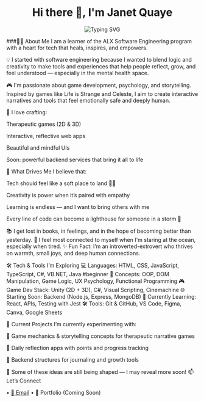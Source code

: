 <h1 align="center">Hi there 👋, I'm Janet Quaye</h1> <p align="center"> <img src="https://readme-typing-svg.demolab.com?font=Fira+Code&pause=1000&center=true&vCenter=true&width=650&lines=Software+Engineer+%7C+Game+Dev+Explorer;Creative+Technologist+%7C+Healing+through+Code;ALX+Learner+%7C+Currently+Exploring+3D+and+2D+Game+Developing+and+Backend;Passionate+about+People%2C+Stories%2C+Psychology" alt="Typing SVG" /> </p>

###👩‍💻 About Me
I am a learner of the ALX Software Engineering program with a heart for tech that heals, inspires, and empowers.

💡 I started with software engineering because I wanted to blend logic and creativity to make tools and experiences that help people reflect, grow, and feel understood — especially in the mental health space.

🎮 I'm passionate about game development, psychology, and storytelling. Inspired by games like Life is Strange and Celeste, I aim to create interactive narratives and tools that feel emotionally safe and deeply human.

🚀 I love crafting:

Therapeutic games (2D & 3D)

Interactive, reflective web apps

Beautiful and mindful UIs

Soon: powerful backend services that bring it all to life

🌟 What Drives Me
I believe that:

Tech should feel like a soft place to land 🧠💛

Creativity is power when it’s paired with empathy

Learning is endless — and I want to bring others with me

Every line of code can become a lighthouse for someone in a storm 🌊

📚 I get lost in books, in feelings, and in the hope of becoming better than yesterday.
🌊 I feel most connected to myself when I'm staring at the ocean, especially when tired.
✨ Fun Fact: I’m an introverted-extrovert who thrives on warmth, small joys, and deep human connections.

🛠️ Tech & Tools I’m Exploring
💻 Languages: HTML, CSS, JavaScript, TypeScript, C#, VB.NET, Java #beginner
🧠 Concepts: OOP, DOM Manipulation, Game Logic, UX Psychology, Functional Programming
🎮 Game Dev Stack: Unity (2D + 3D), C#, Visual Scripting, Cinemachine
🌐 Starting Soon: Backend (Node.js, Express, MongoDB)
🧪 Currently Learning: React, APIs, Testing with Jest
🛠️ Tools: Git & GitHub, VS Code, Figma, Canva, Google Sheets

📌 Current Projects
I’m currently experimenting with:

🧠 Game mechanics & storytelling concepts for therapeutic narrative games

🧩 Daily reflection apps with points and progress tracking

🔌 Backend structures for journaling and growth tools

💬 Some of these ideas are still being shaped — I may reveal more soon!
📫 Let’s Connect
<p align="left"> • <a href="mailto:janetquayenaa@gmail.com">📩 Email</a> • 🌟 Portfolio (Coming Soon) </p>
